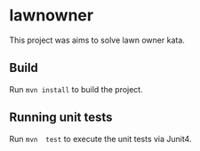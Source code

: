 # lawnowner

This project was aims to solve lawn owner kata.

## Build

Run `mvn install` to build the project. 

## Running unit tests

Run `mvn  test` to execute the unit tests via Junit4.
